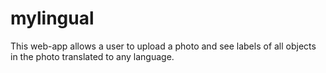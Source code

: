 # mylingual
This web-app allows a user to upload a photo and see labels of all objects in the photo translated to any language.
